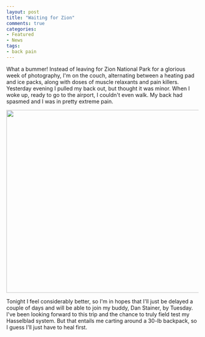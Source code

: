 ```yaml
---
layout: post
title: "Waiting for Zion"
comments: true
categories:
- Featured
- News
tags:
- back pain
---
```

What a bummer! Instead of leaving for Zion National Park for a glorious week of photography, I'm on the couch, alternating between a heating pad and ice packs, along with doses of muscle relaxants and pain killers. Yesterday evening I pulled my back out, but thought it was minor. When I woke up, ready to go to the airport, I couldn't even walk. My back had spasmed and I was in pretty extreme pain.

<a href="http://blog.lesterpickerphoto.com/wp-content/uploads/2011/11/photo.jpg"><img class="size-full wp-image-1754" title="photo" src="http://blog.lesterpickerphoto.com/wp-content/uploads/2011/11/photo.jpg" alt="" width="640" height="480" /></a>

Tonight I feel considerably better, so I'm in hopes that I'll just be delayed a couple of days and will be able to join my buddy, Dan Stainer, by Tuesday. I've been looking forward to this trip and the chance to truly field test my Hasselblad system. But that entails me carting around a 30-lb backpack, so I guess I'll just have to heal first.